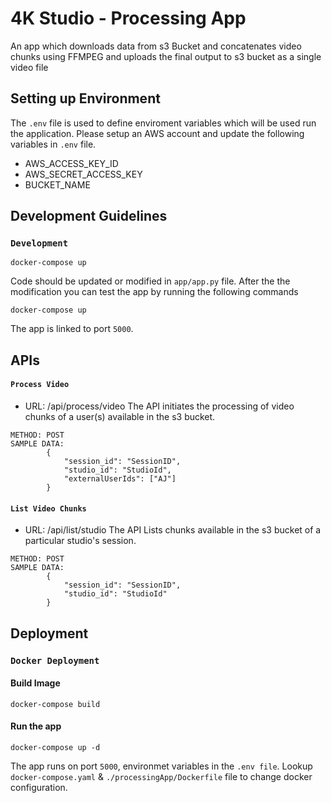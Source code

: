 # 4K Studio - Processing App
An app which downloads data from s3 Bucket and concatenates video chunks using FFMPEG and uploads the final output to s3 bucket as a single video file

## Setting up Environment
The `.env` file is used to define enviroment variables which will be used run the application. Please setup an AWS account and update the following variables in `.env` file.
- AWS_ACCESS_KEY_ID
- AWS_SECRET_ACCESS_KEY
- BUCKET_NAME

## Development Guidelines

### `Development`

```
docker-compose up

```
Code should be updated or modified in `app/app.py` file. After the the modification you can test the app by running the following commands
```
docker-compose up  
```

The app is linked to port `5000`.

## APIs
#### `Process Video`
- URL: /api/process/video
The API initiates the processing of video chunks of a user(s) available in the s3 bucket.
```
METHOD: POST
SAMPLE DATA:
        {
            "session_id": "SessionID",
            "studio_id": "StudioId",
            "externalUserIds": ["AJ"]
        }
```
#### `List Video Chunks`
- URL: /api/list/studio
The API Lists chunks available in the s3 bucket of a particular studio's session.
```
METHOD: POST
SAMPLE DATA:
        {
            "session_id": "SessionID",
            "studio_id": "StudioId"
        }
```

## Deployment
### `Docker Deployment`
#### Build Image
    docker-compose build


#### Run the app

    docker-compose up -d

The app runs on  port `5000`, environmet variables in the `.env file`.
Lookup `docker-compose.yaml` & `./processingApp/Dockerfile` file to change docker configuration.
